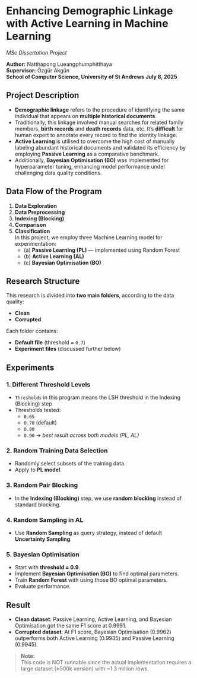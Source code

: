 # Enhancing Demographic Linkage with Active Learning in Machine Learning  
*MSc Dissertation Project*  

**Author:** Natthapong Lueangphumphitthaya \
**Supervisor:** Özgür Akgün \
**School of Computer Science, University of St Andrews**
**July 8, 2025**

## Project Description

- **Demographic linkage** refers to the procedure of identifying the same individual that appears on **multiple historical documents**.
- Traditionally, this linkage involved manual searches for related family members, **birth records** and **death
records** data, etc. It’s **difficult** for human expert to annotate every record to find the identity linkage.
- **Active Learning** is utilised to overcome the high cost of manually labeling abundant historical documents and
validated its efficiency by employing **Passive Learning** as a comparative benchmark.  
- Additionally, **Bayesian Optimisation (BO)** was implemented for hyperparameter tuning, enhancing model performance under challenging data quality conditions.  


## Data Flow of the Program

1. **Data Exploration**  
2. **Data Preprocessing**  
3. **Indexing (Blocking)**  
4. **Comparison**  
5. **Classification**  
    In this project, we employ three Machine Learning model for experimentation:  
    - (a) **Passive Learning (PL)** — implemented using Random Forest  
    - (b) **Active Learning (AL)**  
    - (c) **Bayesian Optimisation (BO)**  


## Research Structure

This research is divided into **two main folders**, according to the data quality:

- **Clean**
- **Corrupted**

Each folder contains:
- **Default file** (threshold = `0.7`)  
- **Experiment files** (discussed further below)


## Experiments

### 1. Different Threshold Levels
- `Thresholds` in this program means the LSH threshold in the Indexing (Blocking) step
- Thresholds tested:  
  - `0.65`  
  - `0.70` (default)  
  - `0.80`  
  - `0.90` → *best result across both models (PL, AL)*  


### 2. Random Training Data Selection
- Randomly select subsets of the training data.  
- Apply to **PL model**.


### 3. Random Pair Blocking
- In the **Indexing (Blocking)** step, we use **random blocking** instead of standard blocking.


### 4. Random Sampling in AL
- Use **Random Sampling** as query strategy, instead of default **Uncertainty Sampling**.  


### 5. Bayesian Optimisation
- Start with **threshold = 0.9**.  
- Implement **Bayesian Optimisation (BO)** to find optimal parameters.  
- Train **Random Forest** with using those BO optimal parameters.  
- Evaluate performance.

## Result
- **Clean dataset**: Passive Learning, Active Learning, and Bayesian Optimisation got the same F1 score at 0.9991.
- **Corrupted dataset**: At F1 score, Bayesian Optimisation (0.9962) outperforms both Active Learning (0.9935) and Passive Learning (0.9945).


> **Note:**  
> This code is NOT runnable since the actual implementation requires a large dataset (≈500k version) with ~1.3 million rows.
